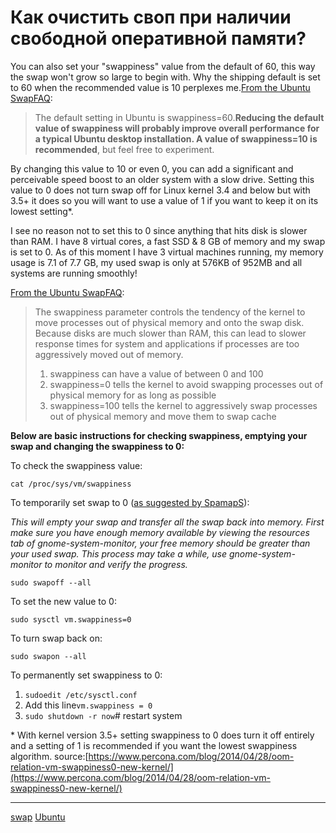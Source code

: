 # Как очистить своп при наличии свободной оперативной памяти?

You can also set your "swappiness" value from the default of 60, this way the swap won't grow so large to begin with. Why the shipping default is set to 60 when the recommended value is 10 perplexes me.[From the Ubuntu SwapFAQ](https://help.ubuntu.com/community/SwapFaq#What_is_swappiness_and_how_do_I_change_it.3F):

> The default setting in Ubuntu is swappiness=60.**Reducing the default value of swappiness will probably improve overall performance for a typical Ubuntu desktop installation. A value of swappiness=10 is recommended**, but feel free to experiment.

By changing this value to 10 or even 0, you can add a significant and perceivable speed boost to an older system with a slow drive. Setting this value to 0 does not turn swap off for Linux kernel 3.4 and below but with 3.5+ it does so you will want to use a value of 1 if you want to keep it on its lowest setting\*.

I see no reason not to set this to 0 since anything that hits disk is slower than RAM. I have 8 virtual cores, a fast SSD & 8 GB of memory and my swap is set to 0. As of this moment I have 3 virtual machines running, my memory usage is 7.1 of 7.7 GB, my used swap is only at 576KB of 952MB and all systems are running smoothly!

[From the Ubuntu SwapFAQ](https://help.ubuntu.com/community/SwapFaq#What_is_swappiness_and_how_do_I_change_it.3F):

> The swappiness parameter controls the tendency of the kernel to move processes out of physical memory and onto the swap disk. Because disks are much slower than RAM, this can lead to slower response times for system and applications if processes are too aggressively moved out of memory.
> 
> 1.  swappiness can have a value of between 0 and 100
> 2.  swappiness=0 tells the kernel to avoid swapping processes out of physical memory for as long as possible
> 3.  swappiness=100 tells the kernel to aggressively swap processes out of physical memory and move them to swap cache

**Below are basic instructions for checking swappiness, emptying your swap and changing the swappiness to 0:**

To check the swappiness value:

```
cat /proc/sys/vm/swappiness

```

To temporarily set swap to 0 ([as suggested by SpamapS](https://askubuntu.com/questions/1357/how-to-empty-swap-if-there-is-free-ram/1359#1359)):

_This will empty your swap and transfer all the swap back into memory. First make sure you have enough memory available by viewing the resources tab of gnome-system-monitor, your free memory should be greater than your used swap. This process may take a while, use gnome-system-monitor to monitor and verify the progress._

```
sudo swapoff --all

```

To set the new value to 0:

```
sudo sysctl vm.swappiness=0 

```

To turn swap back on:

```
sudo swapon --all

```

To permanently set swappiness to 0:

1.  `sudoedit /etc/sysctl.conf`
2.  Add this line`vm.swappiness = 0`
3.  `sudo shutdown -r now`\# restart system

\* With kernel version 3.5+ setting swappiness to 0 does turn it off entirely and a setting of 1 is recommended if you want the lowest swappiness algorithm. source:[https://www.percona.com/blog/2014/04/28/oom-relation-vm-swappiness0-new-kernel/](https://www.percona.com/blog/2014/04/28/oom-relation-vm-swappiness0-new-kernel/)

**********
[swap](/tags/swap.md)
[Ubuntu](/tags/Ubuntu.md)
